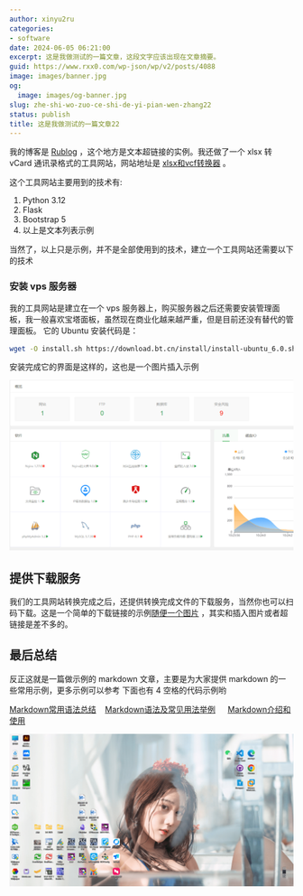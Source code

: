 ```yaml
---
author: xinyu2ru
categories:
- software
date: 2024-06-05 06:21:00
excerpt: 这是我做测试的一篇文章，这段文字应该出现在文章摘要。
guid: https://www.rxx0.com/wp-json/wp/v2/posts/4088
image: images/banner.jpg
og:
  image: images/og-banner.jpg
slug: zhe-shi-wo-zuo-ce-shi-de-yi-pian-wen-zhang22
status: publish
title: 这是我做测试的一篇文章22
---
```


我的博客是 [Rublog](https://rxx0.com/) ，这个地方是文本超链接的实例。我还做了一个 xlsx 转 vCard 通讯录格式的工具网站，网站地址是 [xlsx和vcf转换器](https://xlsx2vcf.kefuxx.com) 。
<!--more-->
这个工具网站主要用到的技术有:

1. Python 3.12
2. Flask
3. Bootstrap 5
4. 以上是文本列表示例

当然了，以上只是示例，并不是全部使用到的技术，建立一个工具网站还需要以下的技术

### 安装 vps 服务器

我的工具网站是建立在一个 vps 服务器上，购买服务器之后还需要安装管理面板，我一般喜欢宝塔面板，虽然现在商业化越来越严重，但是目前还没有替代的管理面板。
它的 Ubuntu 安装代码是：

```bash
wget -O install.sh https://download.bt.cn/install/install-ubuntu_6.0.sh && sudo bash install.sh ed8484bec
```

安装完成它的界面是这样的，这也是一个图片插入示例

![宝塔面板](./images/bt_panel_2024-06-06_10-24-22.png)

## 提供下载服务

我们的工具网站转换完成之后，还提供转换完成文件的下载服务，当然你也可以扫码下载。这是一个简单的下载链接的示例[随便一个图片](./images/bt_panel_2024-06-06_10-24-22.png) ，其实和插入图片或者超链接是差不多的。

## 最后总结

反正这就是一篇做示例的 markdown 文章，主要是为大家提供 markdown 的一些常用示例，更多示例可以参考
下面也有 4 空格的代码示例哟

[Markdown常用语法总结](https://github.com/guangqiang-liu/MarkdownSyntax)&nbsp; &nbsp;
[Markdown语法及常见用法举例](https://shengulong.github.io/blog/2019/05/10/markdown%E8%AF%AD%E6%B3%95%E5%8F%8A%E5%B8%B8%E8%A7%81%E7%94%A8%E6%B3%95%E4%B8%BE%E4%BE%8B/)&ensp; &ensp;
[Markdown介绍和使用](https://www.cnblogs.com/upstudy/p/15861199.html)&emsp; &emsp;

![binx.io logo](./images/binx-logo.png)